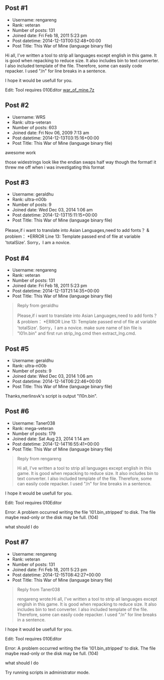 ## Post #1
- Username: rengareng
- Rank: veteran
- Number of posts: 131
- Joined date: Fri Feb 18, 2011 5:23 pm
- Post datetime: 2014-12-13T00:52:48+00:00
- Post Title: This War of Mine (language binary file)

Hi all,
I've written a tool to strip all languages except english in this game.
It is good when repacking to reduce size.
It also includes bin to text converter. I also included template of the file. Therefore,
some can easily code repacker.
I used "/n" for line breaks in a sentence.

I hope it would be usefull for you.

Edit: Tool requires 010Editor
[war_of_mine.7z](https://xentaxbackup.github.io/file/8267_war_of_mine.7z)
## Post #2
- Username: WRS
- Rank: ultra-veteran
- Number of posts: 603
- Joined date: Fri Nov 06, 2009 7:13 am
- Post datetime: 2014-12-13T03:15:16+00:00
- Post Title: This War of Mine (language binary file)

awesome work   

those widestrings look like the endian swaps half way though the format! it threw me off when i was investigating this format
## Post #3
- Username: geraldhu
- Rank: ultra-n00b
- Number of posts: 9
- Joined date: Wed Dec 03, 2014 1:06 am
- Post datetime: 2014-12-13T15:11:15+00:00
- Post Title: This War of Mine (language binary file)

Please,if i want to translate into Asian Languages,need to add fonts？
& problem：
*ERROR Line 13: Template passed end of file at variable 'totalSize'. 
Sorry，I am a novice.
## Post #4
- Username: rengareng
- Rank: veteran
- Number of posts: 131
- Joined date: Fri Feb 18, 2011 5:23 pm
- Post datetime: 2014-12-13T21:14:35+00:00
- Post Title: This War of Mine (language binary file)

> Reply from geraldhu
>
> Please,if i want to translate into Asian Languages,need to add fonts？
& problem：
*ERROR Line 13: Template passed end of file at variable 'totalSize'. 
Sorry，I am a novice.
make sure name of bin file is "l01n.bin"
and first run strip_lng.cmd then extract_lng.cmd.
## Post #5
- Username: geraldhu
- Rank: ultra-n00b
- Number of posts: 9
- Joined date: Wed Dec 03, 2014 1:06 am
- Post datetime: 2014-12-14T06:22:46+00:00
- Post Title: This War of Mine (language binary file)

Thanks,merlinsvk's script is output "l10n.bin".
## Post #6
- Username: Taner038
- Rank: mega-veteran
- Number of posts: 179
- Joined date: Sat Aug 23, 2014 1:14 am
- Post datetime: 2014-12-14T16:55:41+00:00
- Post Title: This War of Mine (language binary file)

> Reply from rengareng
>
> Hi all,
I've written a tool to strip all languages except english in this game.
It is good when repacking to reduce size.
It also includes bin to text converter. I also included template of the file. Therefore,
some can easily code repacker.
I used "/n" for line breaks in a sentence.

I hope it would be usefull for you.

Edit: Tool requires 010Editor

Error: A problem occurred writing the file 'I01.bin_stripped' to disk. The file maybe read-only or the disk may be full. (104) 

what should I do
## Post #7
- Username: rengareng
- Rank: veteran
- Number of posts: 131
- Joined date: Fri Feb 18, 2011 5:23 pm
- Post datetime: 2014-12-15T08:42:27+00:00
- Post Title: This War of Mine (language binary file)

> Reply from Taner038
>
> rengareng wrote:Hi all,
I've written a tool to strip all languages except english in this game.
It is good when repacking to reduce size.
It also includes bin to text converter. I also included template of the file. Therefore,
some can easily code repacker.
I used "/n" for line breaks in a sentence.

I hope it would be usefull for you.

Edit: Tool requires 010Editor

Error: A problem occurred writing the file 'I01.bin_stripped' to disk. The file maybe read-only or the disk may be full. (104) 

what should I do

Try running scripts in administrator mode.
